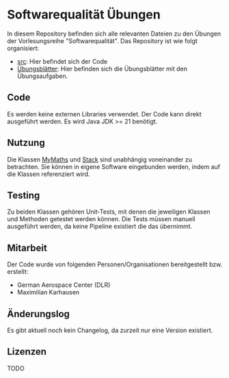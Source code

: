 <!--
SPDX-FileCopyrightText: 2024 Maximilian Karhausen

SPDX-License-Identifier: CC0-1.0
-->

# Softwarequalität Übungen

In diesem Repository befinden sich alle relevanten Dateien zu den Übungen der Vorlesungsreihe "Softwarequalität".
Das Repository ist wie folgt organisiert:
- [src](src): Hier befindet sich der Code
- [Übungsblätter](Uebungsblaetter): Hier befinden sich die Übungsblätter mit den Übungsaufgaben.

## Code
Es werden keine externen Libraries verwendet. Der Code kann direkt ausgeführt werden. Es wird Java JDK >= 21 benötigt.

## Nutzung
Die Klassen [MyMaths](src/Uebung_02/MyMaths.java) und [Stack](src/Uebung_02/Stack.java) sind unabhängig voneinander zu betrachten.
Sie können in eigene Software eingebunden werden, indem auf die Klassen referenziert wird.

## Testing
Zu beiden Klassen gehören Unit-Tests, mit denen die jeweiligen Klassen und Methoden getestet werden können.
Die Tests müssen manuell ausgeführt werden, da keine Pipeline existiert die das übernimmt.

## Mitarbeit
Der Code wurde von folgenden Personen/Organisationen bereitgestellt bzw. erstellt:
- German Aerospace Center (DLR)
- Maximilian Karhausen

## Änderungslog
Es gibt aktuell noch kein Changelog, da zurzeit nur eine Version existiert.

## Lizenzen
TODO